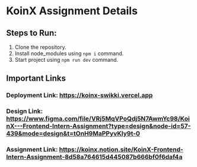 # KoinX Assignment Details

## Steps to Run: 
1. Clone the repository.
2. Install node_modules using `npm i` command.
3. Start project using  `npm run dev` command. 

## Important Links 

### Deployment Link: https://koinx-swikki.vercel.app
### Design Link: https://www.figma.com/file/VRj5MqVPoQdj5N7AwmYc98/KoinX---Frontend-Intern-Assignment?type=design&node-id=57-439&mode=design&t=tOnH9MaPPyvKIy9t-0
### Assignment Link: https://koinx.notion.site/KoinX-Frontend-Intern-Assignment-8d58a764615d445087b666bf0f6daf4a